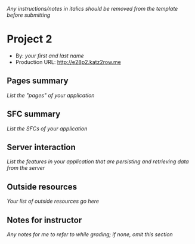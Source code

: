 *Any instructions/notes in italics should be removed from the template before submitting*

# Project 2
+ By: *your first and last name*
+ Production URL: <http://e28p2.katz2row.me>

## Pages summary
*List the "pages" of your application*

## SFC summary
*List the SFCs of your application*
  
## Server interaction
*List the features in your application that are persisting and retrieving data from the server*

## Outside resources
*Your list of outside resources go here*

## Notes for instructor
*Any notes for me to refer to while grading; if none, omit this section*
